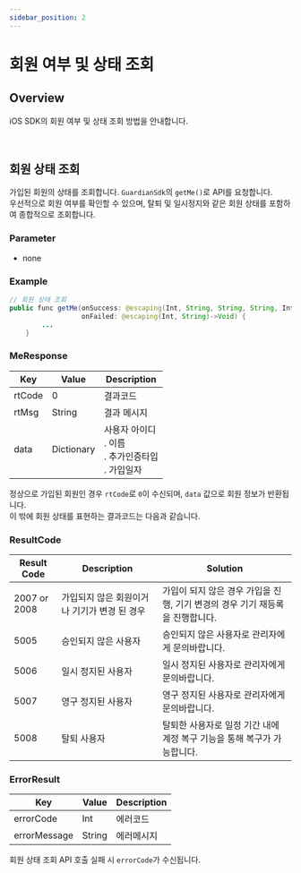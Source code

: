 ```yaml
---
sidebar_position: 2
---
```

# 회원 여부 및 상태 조회

## Overview
iOS SDK의 회원 여부 및 상태 조회 방법을 안내합니다.

<br/>

## 회원 상태 조회
가입된 회원의 상태를 조회합니다. `GuardianSdk`의 `getMe()`로 API를 요청합니다.   
우선적으로 회원 여부를 확인할 수 있으며, 탈퇴 및 일시정지와 같은 회원 상태를 포함하여 종합적으로 조회합니다.

### Parameter
- none

### Example
```java
// 회원 상태 조회
public func getMe(onSuccess: @escaping(Int, String, String, String, Int)->Void,
                  onFailed: @escaping(Int, String)->Void) {
        ...
    }
```

### MeResponse
|Key|Value|Description|
|------|---|---|
|rtCode|0|결과코드|
|rtMsg|String|결과 메시지|
|data|Dictionary|사용자 아이디<br/>. 이름<br/>. 추가인증타입<br/>. 가입일자<br/>|

정상으로 가입된 회원인 경우 `rtCode`로 `0`이 수신되며, `data` 값으로 회원 정보가 반환됩니다.   
이 밖에 회원 상태를 표현하는 결과코드는 다음과 같습니다.

### ResultCode
|Result Code|Description|Solution|
|------|---|---|
|2007 or 2008|가입되지 않은 회원이거나 기기가 변경 된 경우|가입이 되지 않은 경우 가입을 진행, 기기 변경의 경우 기기 재등록을 진행합니다.|
|5005|승인되지 않은 사용자|승인되지 않은 사용자로 관리자에게 문의바랍니다.|
|5006|일시 정지된 사용자|일시 정지된 사용자로 관리자에게 문의바랍니다.|
|5007|영구 정지된 사용자|영구 정지된 사용자로 관리자에게 문의바랍니다.|
|5008|탈퇴 사용자|탈퇴한 사용자로 일정 기간 내에 계정 복구 기능을 통해 복구가 가능합니다.|

### ErrorResult

|Key|Value|Description|
|------|---|---|
|errorCode|Int|에러코드|
|errorMessage|String|에러메시지|

회원 상태 조회 API 호출 실패 시 `errorCode`가 수신됩니다.
